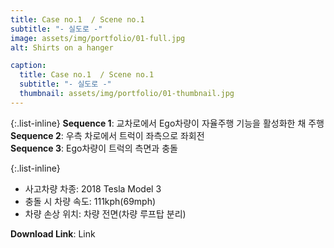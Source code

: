 ```yaml
---
title: Case no.1  / Scene no.1
subtitle: "- 실도로 -"
image: assets/img/portfolio/01-full.jpg
alt: Shirts on a hanger

caption:
  title: Case no.1  / Scene no.1
  subtitle: "- 실도로 -"
  thumbnail: assets/img/portfolio/01-thumbnail.jpg
--- 
```


{:.list-inline}
**Sequence 1**: 교차로에서 Ego차량이 자율주행 기능을 활성화한 채 주행  
**Sequence 2**: 우측 차로에서 트럭이 좌측으로 좌회전  
**Sequence 3**: Ego차량이 트럭의 측면과 충돌 

{:.list-inline}
- 사고차량 차종: 2018 Tesla Model 3
- 충돌 시 차량 속도: 111kph(69mph)
- 차량 손상 위치: 차량 전면(차량 루프탑 분리)

**Download Link**: Link  